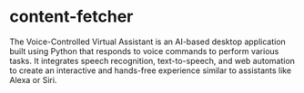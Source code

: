 # content-fetcher
The Voice-Controlled Virtual Assistant is an AI-based desktop application built using Python that responds to voice commands to perform various tasks. It integrates speech recognition, text-to-speech, and web automation to create an interactive and hands-free experience similar to assistants like Alexa or Siri.
